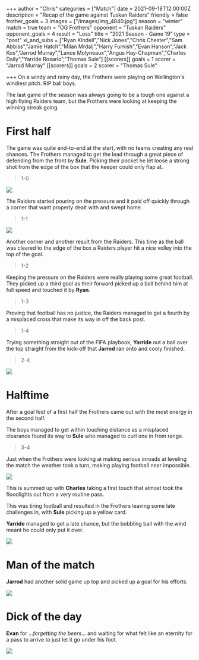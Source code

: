 +++
author = "Chris"
categories = ["Match"]
date = 2021-09-18T12:00:00Z
description = "Recap of the game against Tuskan Raiders"
friendly = false
frother_goals = 3
images = ["/images/img_4840.jpg"]
season = "winter"
match = true
team = "OG Frothers"
opponent = "Tuskan Raiders"
opponent_goals = 4
result = "Loss"
title = "2021 Season - Game 19"
type = "post"
xi_and_subs = ["Ryan Kindell","Nick Jones","Chris Chester","Sam Abbiss","Jamie Hatch","Milan Mrdalj","Harry Furnish","Evan Hanson","Jack Kos","Jarrod Murray","Lance Molyneaux","Angus Hay-Chapman","Charles Daily","Yarride Rosario","Thomas Sule"]
[[scorers]]
goals = 1
scorer = "Jarrod Murray"
[[scorers]]
goals = 2
scorer = "Thomas Sule"

+++
On a windy and rainy day, the Frothers were playing on Wellington's windiest pitch. RIP ball boys.

The last game of the season was always going to be a tough one against a high flying Raiders team, but the Frothers were looking at keeping the winning streak going.

# First half

The game was quite end-to-end at the start, with no teams creating any real chances. The Frothers managed to get the lead through a great piece of defending from the front by **Sule**. Picking their pocket he let loose a strong shot from the edge of the box that the keeper could only flap at.

> 1-0

![](/images/img_4823.jpg)

The Raiders started pouring on the pressure and it paid off quickly through a corner that want properly dealt with and swept home.

> 1-1

![](/images/img_4821.jpg)

Another corner and another result from the Raiders. This time as the ball was cleared to the edge of the box a Raiders player hit a nice volley into the top of the goal.

> 1-2

Keeping the pressure on the Raiders were really playing some great football. They picked up a third goal as their forward picked up a ball behind him at full speed and touched it by **Ryan**.

> 1-3

Proving that football has no justice, the Raiders managed to get a fourth by a misplaced cross that make its way in off the back post.

> 1-4

Trying something straight out of the FIFA playbook, **Yarride** out a ball over the top straight from the kick-off that **Jarrod** ran onto and cooly finished.

> 2-4

![](/images/img_4835.jpg)

# Halftime

After a goal fest of a first half the Frothers came out with the most energy in the second half.

The boys managed to get within touching distance as a misplaced clearance found its way to **Sule** who managed to curl one in from range.

> 3-4

Just when the Frothers were looking at making serious inroads at leveling the match the weather took a turn, making playing football near impossible.

![](/images/img_4870.jpg)

This is summed up with **Charles** taking a first touch that almost took the floodlights out from a very routine pass.

This was tiring football and resulted in the Frothers leaving some late challenges in, with **Sule** picking up a yellow card.

**Yarride** managed to get a late chance, but the bobbling ball with the wind meant he could only put it over.

![](/images/img_4859.jpg)

# Man of the match

**Jarrod** had another solid game up top and picked up a goal for his efforts.

![](/images/img_4836.jpg)

# Dick of the day

**Evan** for ..._forgetting the beers..._ and waiting for what felt like an eternity for a pass to arrive to just let it go under his foot.

![](/images/img_4805.jpg)
